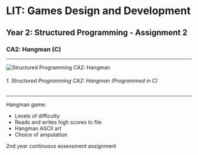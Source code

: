 # LIT: Games Design and Development
## Year 2: Structured Programming - Assignment 2
### CA2: Hangman (C)

---

![Structured Programming CA2: Hangman](https://raw.githubusercontent.com/joeaoregan/LIT-Yr3-S3-StructuredProgramming/master/Screenshots/ca2-hangman1.png "Structured Programming CA2: Hangman")
###### 1. Structured Programming CA2: Hangman (Programmed in C)

---
Hangman game: 
* Levels of difficulty 
* Reads and writes high scores to file
* Hangman ASCII art
* Choice of amputation

2nd year continuous assessment assignment
